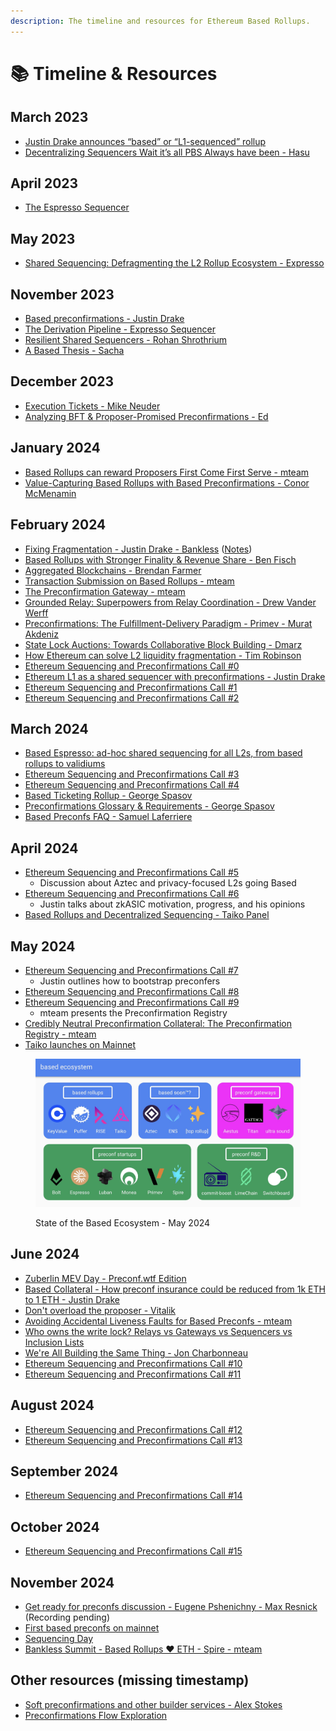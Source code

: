 ```yaml
---
description: The timeline and resources for Ethereum Based Rollups.
---
```


# 📚 Timeline & Resources

## March 2023

* [Justin Drake announces “based” or “L1-sequenced” rollup](https://ethresear.ch/t/based-rollups-superpowers-from-l1-sequencing/15016)
* [Decentralizing Sequencers Wait it’s all PBS Always have been - Hasu](https://www.youtube.com/watch?v=6xS0xMzh9Tc)

## April 2023

* [The Espresso Sequencer](https://hackmd.io/@EspressoSystems/EspressoSequencer)

## May 2023

* [Shared Sequencing: Defragmenting the L2 Rollup Ecosystem - Expresso](https://hackmd.io/@EspressoSystems/SharedSequencing)

## November 2023

* [Based preconfirmations - Justin Drake](https://ethresear.ch/t/based-preconfirmations/17353)
* [The Derivation Pipeline - Expresso Sequencer](https://hackmd.io/@EspressoSystems/the-derivation-pipeline)
* [Resilient Shared Sequencers - Rohan Shrothrium](https://hackmd.io/@0xtrojan/shared_sequencers)
* [A Based Thesis - Sacha](https://hackmd.io/@sacha/based-rollup-thesis)

## December 2023

* [Execution Tickets - Mike Neuder](https://ethresear.ch/t/execution-tickets/17944)
* [Analyzing BFT & Proposer-Promised Preconfirmations - Ed](https://ethresear.ch/t/analyzing-bft-proposer-promised-preconfirmations/17963)

## January 2024

* [Based Rollups can reward Proposers First Come First Serve - mteam](https://ethresear.ch/t/based-rollups-can-reward-proposers-first-come-first-serve/18317)
* [Value-Capturing Based Rollups with Based Preconfirmations - Conor McMenamin](https://collective.flashbots.net/t/value-capturing-based-rollups-with-based-preconfirmations/2884)

## February 2024

* [Fixing Fragmentation - Justin Drake - Bankless](https://www.youtube.com/watch?v=MnsjUZo7RRI) ([Notes](https://docs.google.com/document/d/164md3gowieQUIQLUIedQxrxsZEtpPZgDWkJVU4Lh_sA))
* [Based Rollups with Stronger Finality & Revenue Share - Ben Fisch](https://hackmd.io/2HHg2t-gSbyJX3M170Nigw)
* [Aggregated Blockchains - Brendan Farmer](https://mirror.xyz/0xfa892B19c72c2D2C6B10dFce8Ff8E7a955b58A61/TXMyZhhRFa-bjr7YHwmJpKBwt2-_ysirbh_VpNy3qZY)
* [Transaction Submission on Based Rollups - mteam](https://ethresear.ch/t/transaction-submission-on-based-rollups/18631)
* [The Preconfirmation Gateway - mteam](https://ethresear.ch/t/the-preconfirmation-gateway-unlocking-preconfirmations-from-user-to-preconfer/18812)
* [Grounded Relay: Superpowers from Relay Coordination - Drew Vander Werff](https://ethresear.ch/t/grounded-relay-superpowers-from-relay-coordination/18601)
* [Preconfirmations: The Fulfillment-Delivery Paradigm - Primev - Murat Akdeniz](https://mirror.xyz/preconf.eth/sgcuSbd1jgaRXj9odSJW-_OlWIg6jcDREw1hUJnXtgI)
* [State Lock Auctions: Towards Collaborative Block Building - Dmarz](https://ethresear.ch/t/state-lock-auctions-towards-collaborative-block-building/18558)
* [How Ethereum can solve L2 liquidity fragmentation - Tim Robinson](https://paragraph.xyz/@blueyard/how-ethereum-can-solve-l2-liquidity-fragmentation)
* [Ethereum Sequencing and Preconfirmations Call #0](https://www.youtube.com/watch?v=8xFVC9T9LR4\&list=PLJqWcTqh_zKHDFarAcF29QfdMlUpReZrR)
* [Ethereum L1 as a shared sequencer with preconfirmations - Justin Drake](https://notes.ethereum.org/WLuNFaliQiqw7Zhd-7AnmQ)
* [Ethereum Sequencing and Preconfirmations Call #1](https://www.youtube.com/watch?v=2IK136vz-PM\&list=PLJqWcTqh_zKHDFarAcF29QfdMlUpReZrR)
* [Ethereum Sequencing and Preconfirmations Call #2](https://www.youtube.com/watch?v=mAGGdPRmhsc\&list=PLJqWcTqh_zKHDFarAcF29QfdMlUpReZrR)

## March 2024

* [Based Espresso: ad-hoc shared sequencing for all L2s, from based rollups to validiums](https://hackmd.io/@EspressoSystems/BasedEspresso)
* [Ethereum Sequencing and Preconfirmations Call #3](https://www.youtube.com/watch?v=XSsKFINj710\&list=PLJqWcTqh_zKHDFarAcF29QfdMlUpReZrR)
* [Ethereum Sequencing and Preconfirmations Call #4](https://www.youtube.com/watch?v=IsYISmTmPmQ\&list=PLJqWcTqh_zKHDFarAcF29QfdMlUpReZrR)
* [Based Ticketing Rollup - George Spasov](https://hackmd.io/LRQPSItESPuMhUSwrB71rQ)
* [Preconfirmations Glossary & Requirements - George Spasov](https://hackmd.io/@Perseverance/Sy4a_BX2p)
* [Based Preconfs FAQ - Samuel Laferriere](https://hackmd.io/@samlaf/based-preconfs-faq)

## April 2024

* [Ethereum Sequencing and Preconfirmations Call #5](https://www.youtube.com/watch?v=8HFVnb69zUI\&list=PLJqWcTqh_zKHDFarAcF29QfdMlUpReZrR)
  * Discussion about Aztec and privacy-focused L2s going Based
* [Ethereum Sequencing and Preconfirmations Call #6](https://www.youtube.com/watch?v=w91otDFmGpo\&list=PLJqWcTqh_zKHDFarAcF29QfdMlUpReZrR)
  * Justin talks about zkASIC motivation, progress, and his opinions
* [Based Rollups and Decentralized Sequencing - Taiko Panel](https://community.taiko.xyz/t/based-rollups-and-decentralized-sequencing-twitter-spaces-wrap-up/1220)

## May 2024

* [Ethereum Sequencing and Preconfirmations Call #7](https://www.youtube.com/watch?v=PM2EyV72Pls\&list=PLJqWcTqh_zKHDFarAcF29QfdMlUpReZrR)
  * Justin outlines how to bootstrap preconfers
* [Ethereum Sequencing and Preconfirmations Call #8](https://www.youtube.com/watch?v=CKLSpa4xJ50\&list=PLJqWcTqh_zKHDFarAcF29QfdMlUpReZrR)
* [Ethereum Sequencing and Preconfirmations Call #9](https://www.youtube.com/watch?v=BxtXcxYzL1k\&list=PLJqWcTqh_zKHDFarAcF29QfdMlUpReZrR)
  * mteam presents the Preconfirmation Registry
* [Credibly Neutral Preconfirmation Collateral: The Preconfirmation Registry - mteam](https://ethresear.ch/t/credibly-neutral-preconfirmation-collateral-the-preconfirmation-registry/19634)
* [Taiko launches on Mainnet](https://taiko.mirror.xyz/Pizjv30FvjsZUwEG-Da7Gs6F8qeDLc4CKKEBqy3pTt8)

<figure><img src=".gitbook/assets/image (2) (1).png" alt="State of the Based Ecosystem - May 2024"><figcaption><p>State of the Based Ecosystem - May 2024</p></figcaption></figure>

## June 2024

* [Zuberlin MEV Day - Preconf.wtf Edition](https://preconf.wtf/)
* [Based Collateral - How preconf insurance could be reduced from 1k ETH to 1 ETH - Justin Drake](https://streameth.org/zuberlin/watch?session=666b1c7307f92b086c2cd78d)
* [Don't overload the proposer - Vitalik](https://streameth.org/zuberlin/watch?session=666af08807f92b086c2c2e54)
* [Avoiding Accidental Liveness Faults for Based Preconfs - mteam](https://ethresear.ch/t/avoiding-accidental-liveness-faults-for-based-preconfs/19888)
* [Who owns the write lock? Relays vs Gateways vs Sequencers vs Inclusion Lists](https://streameth.org/zuberlin/watch?session=666b14db07f92b086c2cb587)
* [We're All Building the Same Thing - Jon Charbonneau](https://dba.xyz/were-all-building-the-same-thing)
* [Ethereum Sequencing and Preconfirmations Call #10](https://www.youtube.com/watch?v=jrm4ZUoj9xY\&list=PLJqWcTqh_zKHDFarAcF29QfdMlUpReZrR)
* [Ethereum Sequencing and Preconfirmations Call #11](https://www.youtube.com/watch?v=fbyy_IHo-lI\&list=PLJqWcTqh_zKHDFarAcF29QfdMlUpReZrR)

## August 2024

* [Ethereum Sequencing and Preconfirmations Call #12](https://www.youtube.com/watch?v=nHyhUKlmyTE\&list=PLJqWcTqh_zKHDFarAcF29QfdMlUpReZrR)
* [Ethereum Sequencing and Preconfirmations Call #13](https://www.youtube.com/watch?v=oNLPglf2cQY\&list=PLJqWcTqh_zKHDFarAcF29QfdMlUpReZrR)

## September 2024

* [Ethereum Sequencing and Preconfirmations Call #14](https://www.youtube.com/watch?v=14ax5HOIU70\&list=PLJqWcTqh_zKHDFarAcF29QfdMlUpReZrR)

## October 2024

* [Ethereum Sequencing and Preconfirmations Call #15](https://www.youtube.com/watch?v=CJ1otXtBrqA\&list=PLJqWcTqh_zKHDFarAcF29QfdMlUpReZrR)

## November 2024

* [Get ready for preconfs discussion - Eugene Pshenichny - Max Resnick](https://x.com/EridianAlpha/status/1856976093489615317) (Recording pending)
* [First based preconfs on mainnet](https://x.com/drakefjustin/status/1857083454011101600)&#x20;
* [Sequencing Day](https://lu.ma/sequencing_day)
* [Bankless Summit - Based Rollups ❤️ ETH - Spire - mteam](https://x.com/BanklessHQ/status/1859237063008174248)



## Other resources (missing timestamp)

* [Soft preconfirmations and other builder services - Alex Stokes](https://docs.google.com/presentation/d/1sXJA9vCzJ3sT-3FyrH6CBrOnkjBERiWnvc8gQxilnoM)
* [Preconfirmations Flow Exploration](https://limechain.notion.site/RFC-Preconfirmations-Flow-Exploration-30fe218a0ea0443fb6bc213da969a47d)
